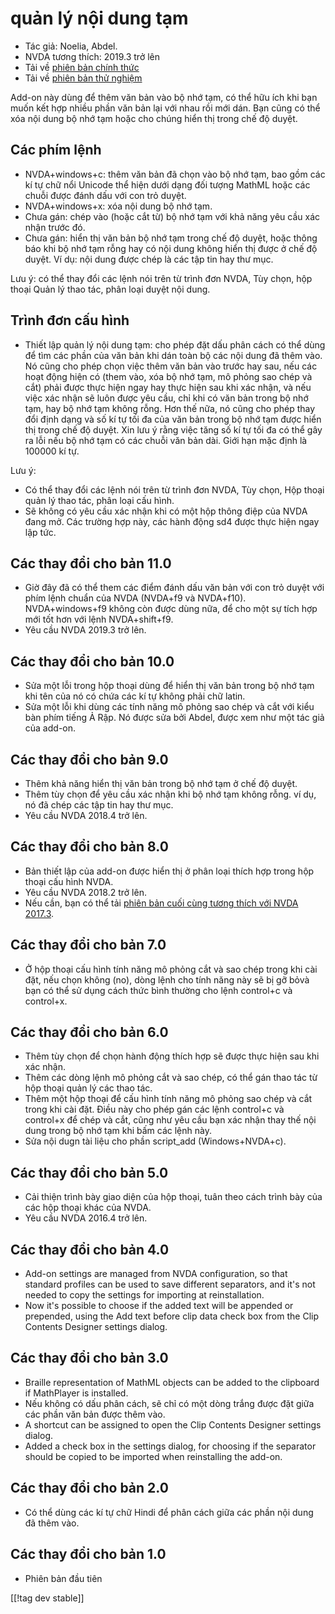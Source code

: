 # quản lý nội dung tạm #

*	Tác giả: Noelia, Abdel.
*	NVDA tương thích: 2019.3 trở lên
*	Tải về [phiên bản chính thức][1]
*	Tải về [phiên bản thử nghiệm][2]

Add-on này dùng để thêm văn bản vào bộ nhớ tạm, có thể hữu ích khi bạn muốn
kết hợp nhiều phần văn bản lại với nhau rồi mới dán.  Bạn cũng có thể xóa
nội dung bộ nhớ tạm hoặc cho chúng hiển thị trong chế độ duyệt.

## Các phím lệnh ##

* NVDA+windows+c: thêm văn bản đã chọn vào bộ nhớ tạm, bao gồm các kí tự chữ
  nổi Unicode thể hiện dưới dạng đối tượng MathML hoặc các chuỗi được đánh
  dấu với con trỏ duyệt.
* NVDA+windows+x: xóa nội dung bộ nhớ tạm.
* Chưa gán: chép vào (hoặc cắt từ) bộ nhớ tạm với khả năng yêu cầu xác nhận
  trước đó.
* Chưa gán: hiển thị văn bản bộ nhớ tạm trong chế độ duyệt, hoặc thông báo
  khi bộ nhớ tạm rỗng hay có nội dung không hiển thị được ở chế độ duyệt. Ví
  dụ: nội dung được chép là các tập tin hay thư mục.

Lưu ý: có thể thay đổi các lệnh nói trên từ trình đơn NVDA, Tùy chọn, hộp
thoại Quản lý thao tác, phân loại duyệt nội dung.

## Trình đơn cấu hình ##
*	Thiết lập quản lý nội dung tạm: cho phép đặt dấu phân cách có thể dùng để tìm các phần của văn bản khi dán toàn bộ các nội dung đã thêm vào.
Nó cũng cho phép chọn việc thêm văn bản vào trước hay sau, nếu các hoạt động hiện có (them vào, xóa bộ nhớ tạm, mô phỏng sao chép và cắt) phải được thực hiện ngay hay thực hiện sau khi xác nhận, và nếu việc xác nhận sẽ luôn được yêu cầu, chỉ khi có văn bản trong bộ nhớ tạm, hay bộ nhớ tạm không rỗng.
Hơn thế nữa, nó cũng cho phép thay đổi định dạng và số kí tự tối đa của văn bản trong bộ nhớ tạm được hiển thị trong chế độ duyệt. Xin lưu ý rằng việc tăng số kí tự tối đa có thể gây ra lỗi nếu bộ nhớ tạm có các chuỗi văn bản dài. Giới hạn mặc định là 100000 kí tự.

Lưu ý:

*	Có thể thay đổi các lệnh nói trên từ trình đơn NVDA, Tùy chọn, Hộp thoại
  quản lý thao tác, phân loại cấu hình.
*	Sẽ không có yêu cầu xác nhận khi có một hộp thông điệp của NVDA đang
  mở. Các trường hợp này, các hành động sd4 được thực hiện ngay lập tức.

## Các thay đổi cho bản 11.0
* Giờ đây đã có thể them các điểm đánh dấu văn bản với con trỏ duyệt với
  phím lệnh chuẩn của NVDA (NVDA+f9 và NVDA+f10). NVDA+windows+f9 không còn
  được dùng nữa, để cho một sự tích hợp mới tốt hơn với lệnh NVDA+shift+f9.
* Yêu cầu NVDA 2019.3 trở lên.

## Các thay đổi cho bản 10.0
* Sửa một lỗi trong hộp thoại dùng để hiển thị văn bản trong bộ nhớ tạm khi
  tên của nó có chứa các kí tự không phải chữ latin.
* Sửa một lỗi khi dùng các tính năng mô phỏng sao chép và cắt với kiểu bàn
  phím tiếng Ả Rập. Nó được sửa bởi Abdel, được xem như một tác giả của
  add-on.

## Các thay đổi cho bản 9.0

* Thêm khả năng hiển thị văn bản trong bộ nhớ tạm ở chế độ duyệt.
* Thêm tùy chọn để yêu cầu xác nhận khi bộ nhớ tạm không rỗng. ví dụ, nó đã
  chép các tập tin hay thư mục.
* Yêu cầu NVDA 2018.4 trở lên.

## Các thay đổi cho bản 8.0 ##

* Bản thiết lập của add-on được hiển thị ở phân loại thích hợp trong hộp
  thoại cấu hình NVDA.
* Yêu cầu NVDA 2018.2 trở lên.
* Nếu cần, bạn có thể tải [phiên bản cuối cùng tương thích với NVDA
  2017.3][3].

## Các thay đổi cho bản 7.0

* Ở hộp thoại cấu hình tính năng mô phỏng cắt và sao chép trong khi cài đặt,
  nếu chọn không (no), dòng lệnh cho tính năng này sẽ bị gỡ bỏvà bạn có thể
  sử dụng cách thức bình thường cho lệnh control+c và control+x.

## Các thay đổi cho bản 6.0

*	 Thêm tùy chọn để chọn hành động thích hợp sẽ được thực hiện sau khi xác nhận.
*	Thêm các dòng lệnh mô phỏng cắt và sao chép, có thể gán thao tác từ hộp thoại quản lý các thao tác.
*	 Thêm một hộp thoại để cấu hình tính năng mô phỏng sao chép và cắt trong khi cài đặt. Điều này cho phép gán các lệnh control+c và control+x để chép và cắt, cũng như yêu cầu bạn xác nhận thay thế nội dung trong bộ nhớ tạm khi bấm các lệnh này.
*	Sửa nội dugn tài liệu cho phần script_add (Windows+NVDA+c).

## Các thay đổi cho bản 5.0 ##

*	Cải thiện trình bày giao diện của hộp thoại, tuân theo cách trình bày của
  các hộp thoại khác của NVDA.
*	Yêu cầu NVDA 2016.4 trở lên.

## Các thay đổi cho bản 4.0 ##
*	Add-on settings are managed from NVDA configuration, so that standard
  profiles can be used to save different separators, and it's not needed to
  copy the settings for importing at reinstallation.
*	Now it's possible to choose if the added text will be appended or
  prepended, using the Add text before clip data check box from the Clip
  Contents Designer settings dialog.

## Các thay đổi cho bản 3.0 ##
*	Braille representation of MathML objects can be added to the clipboard if
  MathPlayer is installed.
*	Nếu không có dấu phân cách, sẽ chỉ có một dòng trắng được đặt giữa các
  phần văn bản được thêm vào.
*	A shortcut can be assigned to open the Clip Contents Designer settings
  dialog.
*	Added a check box in the settings dialog, for choosing if the separator
  should be copied to be imported when reinstalling the add-on.

## Các thay đổi cho bản 2.0 ##
*	Có thể dùng các kí tự chữ Hindi để phân cách giữa các phần nội dung đã
  thêm vào.

## Các thay đổi cho bản 1.0 ##
*	Phiên bản đầu tiên

[[!tag dev stable]]

[1]: https://addons.nvda-project.org/files/get.php?file=ccd

[2]: https://addons.nvda-project.org/files/get.php?file=ccd-dev

[3]: https://addons.nvda-project.org/files/get.php?file=ccd-o
